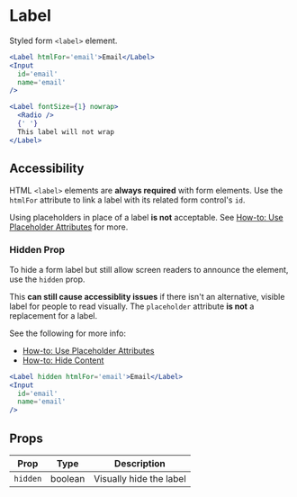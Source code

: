 # Label

Styled form `<label>` element.

```.jsx
<Label htmlFor='email'>Email</Label>
<Input
  id='email'
  name='email'
/>
```

```.jsx
<Label fontSize={1} nowrap>
  <Radio />
  {' '}
  This label will not wrap
</Label>
```

## Accessibility

HTML `<label>` elements are **always required** with form elements.
Use the `htmlFor` attribute to link a label with its related form control's `id`.

Using placeholders in place of a label **is not** acceptable.
See [How-to: Use Placeholder Attributes][placeholder] for more.

### Hidden Prop

To hide a form label but still allow screen readers to announce the element, use the `hidden` prop.

This **can still cause accessiblity issues** if there isn't an alternative, visible label for people to read visually.
The `placeholder` attribute **is not** a replacement for a label.

See the following for more info:

- [How-to: Use Placeholder Attributes][placeholder]
- [How-to: Hide Content](https://a11yproject.com/posts/how-to-hide-content/)

```.jsx
<Label hidden htmlFor='email'>Email</Label>
<Input
  id='email'
  name='email'
/>
```

[placeholder]: https://a11yproject.com/posts/placeholder-input-elements/

## Props

Prop | Type | Description
---|---|---
`hidden` | boolean | Visually hide the label

